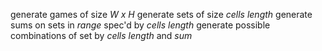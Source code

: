 generate games of size *W x H*
generate sets of size *cells length*
generate sums on sets in *range* spec'd by *cells length*
generate possible combinations of set by *cells length* and *sum*